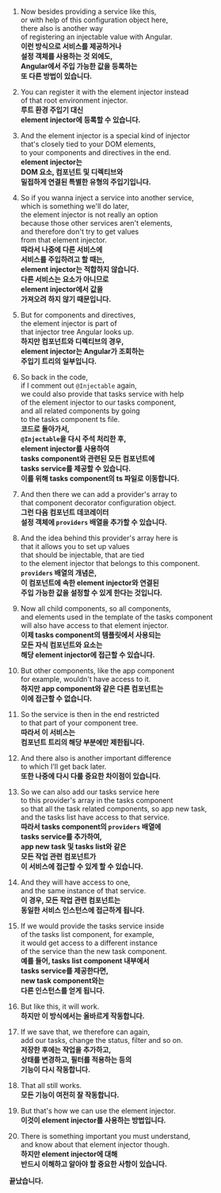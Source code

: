 1. Now besides providing a service like this,  
   or with help of this configuration object here,  
   there also is another way  
   of registering an injectable value with Angular.  
   **이런 방식으로 서비스를 제공하거나  
   설정 객체를 사용하는 것 외에도,  
   Angular에서 주입 가능한 값을 등록하는  
   또 다른 방법이 있습니다.**

2. You can register it with the element injector instead  
   of that root environment injector.  
   **루트 환경 주입기 대신  
   element injector에 등록할 수 있습니다.**

3. And the element injector is a special kind of injector  
   that's closely tied to your DOM elements,  
   to your components and directives in the end.  
   **element injector는  
   DOM 요소, 컴포넌트 및 디렉티브와  
   밀접하게 연결된 특별한 유형의 주입기입니다.**

4. So if you wanna inject a service into another service,  
   which is something we'll do later,  
   the element injector is not really an option  
   because those other services aren't elements,  
   and therefore don't try to get values  
   from that element injector.  
   **따라서 나중에 다른 서비스에  
   서비스를 주입하려고 할 때는,  
   element injector는 적합하지 않습니다.  
   다른 서비스는 요소가 아니므로  
   element injector에서 값을  
   가져오려 하지 않기 때문입니다.**

5. But for components and directives,  
   the element injector is part of  
   that injector tree Angular looks up.  
   **하지만 컴포넌트와 디렉티브의 경우,  
   element injector는 Angular가 조회하는  
   주입기 트리의 일부입니다.**

6. So back in the code,  
   if I comment out `@Injectable` again,  
   we could also provide that tasks service with help  
   of the element injector to our tasks component,  
   and all related components by going  
   to the tasks component ts file.  
   **코드로 돌아가서,  
   `@Injectable`을 다시 주석 처리한 후,  
   element injector를 사용하여  
   tasks component와 관련된 모든 컴포넌트에  
   tasks service를 제공할 수 있습니다.  
   이를 위해 tasks component의 ts 파일로 이동합니다.**

7. And then there we can add a provider's array to  
   that component decorator configuration object.  
   **그런 다음 컴포넌트 데코레이터  
   설정 객체에 `providers` 배열을 추가할 수 있습니다.**

8. And the idea behind this provider's array here is  
   that it allows you to set up values  
   that should be injectable, that are tied  
   to the element injector that belongs to this component.  
   **`providers` 배열의 개념은,  
   이 컴포넌트에 속한 element injector와 연결된  
   주입 가능한 값을 설정할 수 있게 한다는 것입니다.**

9. Now all child components, so all components,  
   and elements used in the template of the tasks component  
   will also have access to that element injector.  
   **이제 tasks component의 템플릿에서 사용되는  
   모든 자식 컴포넌트와 요소는  
   해당 element injector에 접근할 수 있습니다.**

10. But other components, like the app component  
    for example, wouldn't have access to it.  
    **하지만 app component와 같은 다른 컴포넌트는  
    이에 접근할 수 없습니다.**

11. So the service is then in the end restricted  
    to that part of your component tree.  
    **따라서 이 서비스는  
    컴포넌트 트리의 해당 부분에만 제한됩니다.**

12. And there also is another important difference  
    to which I'll get back later.  
    **또한 나중에 다시 다룰 중요한 차이점이 있습니다.**

13. So we can also add our tasks service here  
    to this provider's array in the tasks component  
    so that all the task related components, so app new task,  
    and the tasks list have access to that service.  
    **따라서 tasks component의 `providers` 배열에  
    tasks service를 추가하여,  
    app new task 및 tasks list와 같은  
    모든 작업 관련 컴포넌트가  
    이 서비스에 접근할 수 있게 할 수 있습니다.**

14. And they will have access to one,  
    and the same instance of that service.  
    **이 경우, 모든 작업 관련 컴포넌트는  
    동일한 서비스 인스턴스에 접근하게 됩니다.**

15. If we would provide the tasks service inside  
    of the tasks list component, for example,  
    it would get access to a different instance  
    of the service than the new task component.  
    **예를 들어, tasks list component 내부에서  
    tasks service를 제공한다면,  
    new task component와는  
    다른 인스턴스를 얻게 됩니다.**

16. But like this, it will work.  
    **하지만 이 방식에서는 올바르게 작동합니다.**

17. If we save that, we therefore can again,  
    add our tasks, change the status, filter and so on.  
    **저장한 후에는 작업을 추가하고,  
    상태를 변경하고, 필터를 적용하는 등의  
    기능이 다시 작동합니다.**

18. That all still works.  
    **모든 기능이 여전히 잘 작동합니다.**

19. But that's how we can use the element injector.  
    **이것이 element injector를 사용하는 방법입니다.**

20. There is something important you must understand,  
    and know about that element injector though.  
    **하지만 element injector에 대해  
    반드시 이해하고 알아야 할 중요한 사항이 있습니다.**

**끝났습니다.**
